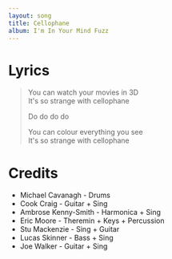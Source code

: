 ```yaml
---
layout: song
title: Cellophane
album: I'm In Your Mind Fuzz
---
```


# Lyrics

> You can watch your movies in 3D  
> It's so strange with cellophane  
>  
> Do do do do  
>   
> You can colour everything you see  
> It's so strange with cellophane  

# Credits

* Michael Cavanagh - Drums  
* Cook Craig - Guitar + Sing  
* Ambrose Kenny-Smith - Harmonica + Sing  
* Eric Moore - Theremin + Keys + Percussion  
* Stu Mackenzie - Sing + Guitar  
* Lucas Skinner - Bass + Sing  
* Joe Walker - Guitar + Sing  
